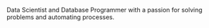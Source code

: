 Data Scientist and Database Programmer with a passion for solving problems and automating processes.
<!---
vflopez77/vflopez77 is a ✨ special ✨ repository because its `README.md` (this file) appears on your GitHub profile.
You can click the Preview link to take a look at your changes.
--->
